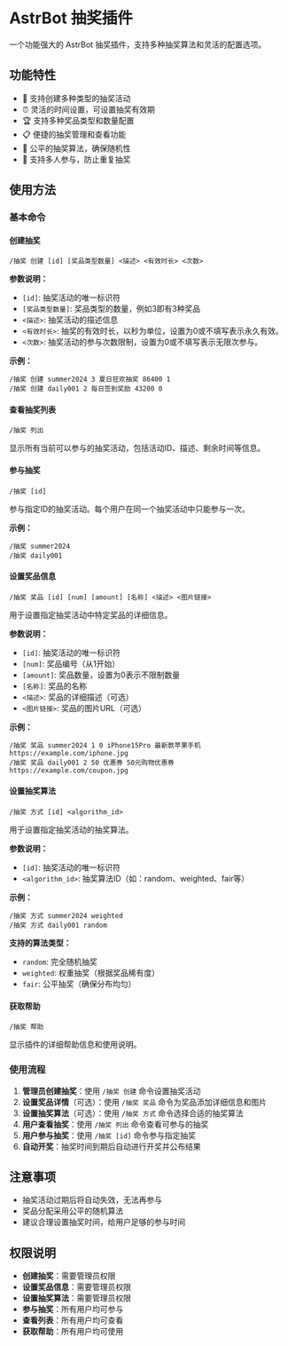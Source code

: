 # AstrBot 抽奖插件

一个功能强大的 AstrBot 抽奖插件，支持多种抽奖算法和灵活的配置选项。

## 功能特性

- 🎲 支持创建多种类型的抽奖活动
- ⏰ 灵活的时间设置，可设置抽奖有效期
- 🏆 支持多种奖品类型和数量配置
- 📋 便捷的抽奖管理和查看功能
- 🎯 公平的抽奖算法，确保随机性
- 👥 支持多人参与，防止重复抽奖

## 使用方法

### 基本命令

#### 创建抽奖
```
/抽奖 创建 [id] [奖品类型数量] <描述> <有效时长> <次数>
```

**参数说明：**
- `[id]`: 抽奖活动的唯一标识符
- `[奖品类型数量]`: 奖品类型的数量，例如3即有3种奖品
- `<描述>`: 抽奖活动的描述信息
- `<有效时长>`: 抽奖的有效时长，以秒为单位，设置为0或不填写表示永久有效。
- `<次数>`: 抽奖活动的参与次数限制，设置为0或不填写表示无限次参与。

**示例：**
```
/抽奖 创建 summer2024 3 夏日狂欢抽奖 86400 1
/抽奖 创建 daily001 2 每日签到奖励 43200 0
```

#### 查看抽奖列表
```
/抽奖 列出
```
显示所有当前可以参与的抽奖活动，包括活动ID、描述、剩余时间等信息。

#### 参与抽奖
```
/抽奖 [id]
```
参与指定ID的抽奖活动。每个用户在同一个抽奖活动中只能参与一次。

**示例：**
```
/抽奖 summer2024
/抽奖 daily001
```

#### 设置奖品信息
```
/抽奖 奖品 [id] [num] [amount] [名称] <描述> <图片链接>
```
用于设置指定抽奖活动中特定奖品的详细信息。

**参数说明：**
- `[id]`: 抽奖活动的唯一标识符
- `[num]`: 奖品编号（从1开始）
- `[amount]`: 奖品数量，设置为0表示不限制数量
- `[名称]`: 奖品的名称
- `<描述>`: 奖品的详细描述（可选）
- `<图片链接>`: 奖品的图片URL（可选）

**示例：**
```
/抽奖 奖品 summer2024 1 0 iPhone15Pro 最新款苹果手机 https://example.com/iphone.jpg
/抽奖 奖品 daily001 2 50 优惠券 50元购物优惠券 https://example.com/coupon.jpg
```

#### 设置抽奖算法
```
/抽奖 方式 [id] <algorithm_id>
```
用于设置指定抽奖活动的抽奖算法。

**参数说明：**
- `[id]`: 抽奖活动的唯一标识符
- `<algorithm_id>`: 抽奖算法ID（如：random、weighted、fair等）

**示例：**
```
/抽奖 方式 summer2024 weighted
/抽奖 方式 daily001 random
```

**支持的算法类型：**
- `random`: 完全随机抽奖
- `weighted`: 权重抽奖（根据奖品稀有度）
- `fair`: 公平抽奖（确保分布均匀）

#### 获取帮助
```
/抽奖 帮助
```
显示插件的详细帮助信息和使用说明。

### 使用流程

1. **管理员创建抽奖**：使用 `/抽奖 创建` 命令设置抽奖活动
2. **设置奖品详情**（可选）：使用 `/抽奖 奖品` 命令为奖品添加详细信息和图片
3. **设置抽奖算法**（可选）：使用 `/抽奖 方式` 命令选择合适的抽奖算法
4. **用户查看抽奖**：使用 `/抽奖 列出` 命令查看可参与的抽奖
5. **用户参与抽奖**：使用 `/抽奖 [id]` 命令参与指定抽奖
6. **自动开奖**：抽奖时间到期后自动进行开奖并公布结果

## 注意事项

- 抽奖活动过期后将自动失效，无法再参与
- 奖品分配采用公平的随机算法
- 建议合理设置抽奖时间，给用户足够的参与时间

## 权限说明

- **创建抽奖**：需要管理员权限
- **设置奖品信息**：需要管理员权限
- **设置抽奖算法**：需要管理员权限
- **参与抽奖**：所有用户均可参与
- **查看列表**：所有用户均可查看
- **获取帮助**：所有用户均可使用

